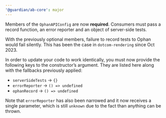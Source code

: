 ```yaml
---
'@guardian/ab-core': major
---
```


Members of the `OphanAPIConfig` are now **required**. Consumers must pass a
record function, an error reporter and an object of server-side tests.

With the previously optional members, failure to record tests to Ophan would
fail silently. This has been the case in `dotcom-rendering` since Oct 2023.

In order to update your code to work identically, you must now provide the
following keys to the constructor’s argument. They are listed here along with
the fallbacks previously applied:

- `serverSideTests` &rarr; `{}`
- `errorReporter` &rarr; `() => undefined`
- `ophanRecord` &rarr; `() => undefined`

Note that `errorReporter` has also been narrowed and it now receives a single
parameter, which is still `unknown` due to the fact than anything can be thrown.
